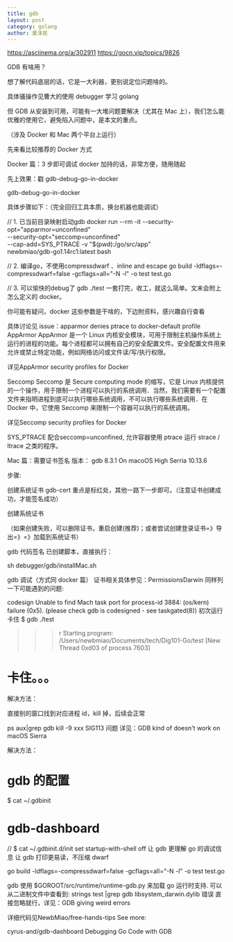 ```yaml
---
title: gdb
layout: post
category: golang
author: 夏泽民
---
```

https://asciinema.org/a/302911
https://gocn.vip/topics/9826
<!-- more -->
GDB 有啥用？

想了解代码底层的话，它是一大利器，更别说定位问题啥的。

具体骚操作见曹大的使用 debugger 学习 golang

但 GDB 从安装到可用，可能有一大堆问题要解决（尤其在 Mac 上），我们怎么能优雅的使用它，避免陷入问题中，是本文的重点。

（涉及 Docker 和 Mac 两个平台上运行）

先来看比较推荐的 Docker 方式

Docker 篇：3 步即可调试
docker 加持的话，非常方便，随用随起

先上效果：戳 gdb-debug-go-in-docker

gdb-debug-go-in-docker

具体步骤如下：（完全回归工具本质，换台机器也能调试）

// 1. 已当前目录映射启动gdb
docker run --rm -it --security-opt="apparmor=unconfined" \
  --security-opt="seccomp=unconfined"  \
  --cap-add=SYS_PTRACE -v "$(pwd):/go/src/app" \
  newbmiao/gdb-go1.14rc1:latest bash

// 2. 编译go，不使用compressdwarf 、inline and escape
go build -ldflags=-compressdwarf=false -gcflags=all="-N -l" -o test test.go

// 3. 可以愉快的debug了
gdb ./test
一套打完，收工，就这么简单。文末会附上怎么定义的 docker。

你可能有疑问，docker 这些参数是干啥的，下边附资料，感兴趣自行查看

具体讨论见 issue：apparmor denies ptrace to docker-default profile
AppArmor
AppArmor 是一个 Linux 内核安全模块，可用于限制主机操作系统上运行的进程的功能。每个进程都可以拥有自己的安全配置文件。安全配置文件用来允许或禁止特定功能，例如网络访问或文件读/写/执行权限。

详见AppArmor security profiles for Docker

Seccomp
Seccomp 是 Secure computing mode 的缩写，它是 Linux 内核提供的一个操作，用于限制一个进程可以执行的系统调用．当然，我们需要有一个配置文件来指明进程到底可以执行哪些系统调用，不可以执行哪些系统调用．在 Docker 中，它使用 Seccomp 来限制一个容器可以执行的系统调用。

详见Seccomp security profiles for Docker

SYS_PTRACE
配合seccomp=unconfined, 允许容器使用 ptrace 运行 strace / ltrace 之类的程序。

Mac 篇：需要证书签名
版本： gdb 8.3.1 On macoOS High Serria 10.13.6

步骤:

创建系统证书 gdb-cert
重点是标红处，其他一路下一步即可。（注意证书创建成功，才能签名成功）

创建系统证书

（如果创建失败，可以删除证书，重启创建(推荐)；或者尝试创建登录证书=》导出=》=》加载到系统证书）

gdb 代码签名
已创建脚本，直接执行：

sh debugger/gdb/installMac.sh

gdb 调试（方式同 docker 篇）
证书相关具体参见：PermissionsDarwin
同样列一下可能遇到的问题:

codesign
Unable to find Mach task port for process-id 3884: (os/kern) failure (0x5).
 (please check gdb is codesigned - see taskgated(8))
初次运行卡住
$ gdb ./test
>>> r
Starting program: /Users/newbmiao/Documents/tech/Dig101-Go/test
[New Thread 0xd03 of process 7603]
# 卡住。。。
解决方法：

直接别的窗口找到对应进程 id，kill 掉，后续会正常

ps aux|grep gdb
kill -9 xxx
SIG113 问题
详见：GDB kind of doesn't work on macOS Sierra

解决方法：

# gdb 的配置
$ cat ~/.gdbinit
# gdb-dashboard
// $ cat ~/.gdbinit.d/init
set startup-with-shell off
让 gdb 更理解 go 的调试信息
让 gdb 打印更易读，不压缩 dwarf

go build -ldflags=-compressdwarf=false -gcflags=all="-N -l" -o test test.go

gdb 使用 $GOROOT/src/runtime/runtime-gdb.py 来加载 go 运行时支持. 可以从二进制文件中查看到: strings test |grep gdb
libsystem_darwin.dylib 错误
直接忽略就行，详见：GDB giving weird errors

详细代码见NewbMiao/free-hands-tips
See more:

cyrus-and/gdb-dashboard
Debugging Go Code with GDB